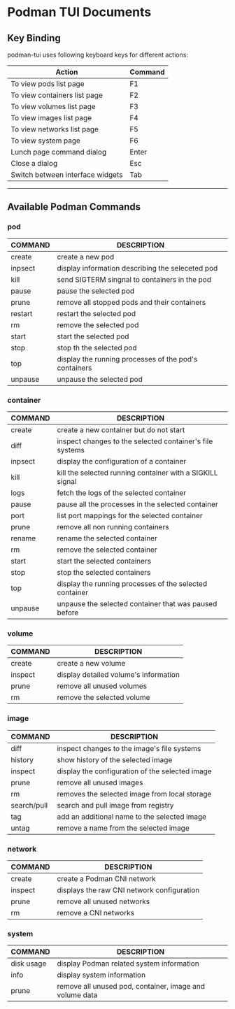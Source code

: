 # Podman TUI Documents

## Key Binding

podman-tui uses following keyboard keys for different actions:

| Action                           | Command |
| -------------------------------- | ------- |
| To view pods list page           | F1      |
| To view containers list page     | F2      |
| To view volumes list page        | F3      |
| To view images list page         | F4      |
| To view networks list page       | F5      |
| To view system page              | F6      |
| Lunch page command dialog        | Enter   |
| Close a dialog                   | Esc     |
| Switch between interface widgets | Tab     |

---

## Available Podman Commands

### pod

| COMMAND  | DESCRIPTION |
| -------- | ----------- |
| create   | create a new pod
| inpsect  | display information describing the seleceted pod
| kill     | send SIGTERM singnal to containers in the pod
| pause    | pause the selected pod
| prune    | remove all stopped pods and their containers
| restart  | restart the selected pod
| rm       | remove the selected pod
| start    | start  the selected pod
| stop     | stop th the selected pod
| top      | display the running processes of the pod's containers
| unpause  | unpause  the selected pod


### container

| COMMAND  | DESCRIPTION |
| -------- | ----------- |
| create   | create a new container but do not start
| diff     | inspect changes to the selected container's file systems
| inpsect  | display the configuration of a container
| kill     | kill the selected running container with a SIGKILL signal
| logs     | fetch the logs of the selected container
| pause    | pause all the processes in the selected container
| port     | list port mappings for the selected container
| prune    | remove all non running containers
| rename   | rename the selected container
| rm       | remove the selected container
| start    | start the selected containers
| stop     | stop the selected containers
| top      | display the running processes of the selected container
| unpause  | unpause the selected container that was paused before

### volume

| COMMAND  | DESCRIPTION |
| -------- | ----------- |
| create   | create a new volume
| inspect  | display detailed volume's information
| prune    | remove all unused volumes
| rm       | remove the selected volume

### image

| COMMAND      | DESCRIPTION |
| ------------ | ----------- |
| diff         | inspect changes to the image's file systems
| history      | show history of the selected image
| inspect      | display the configuration of the selected image
| prune        | remove all unused images
| rm           | removes the selected  image from local storage
| search/pull  | search and pull image from registry
| tag          | add an additional name to the selected  image
| untag        | remove a name from the selected image


### network

| COMMAND  | DESCRIPTION |
| -------- | ----------- |
| create   | create a Podman CNI network
| inspect  | displays the raw CNI network configuration
| prune    | remove all unused networks
| rm       | remove a CNI networks

### system

| COMMAND    | DESCRIPTION |
| ---------- | ----------- |
| disk usage | display Podman related system information
| info       | display system information
| prune      | remove all unused pod, container, image and volume data